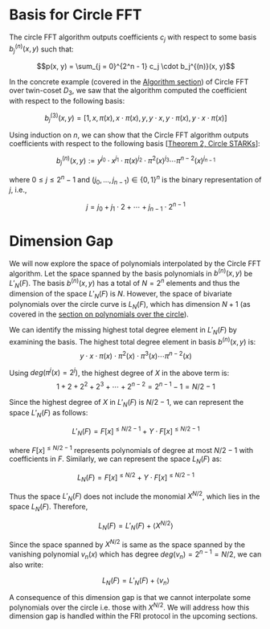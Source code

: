 # Basis for Circle FFT

The circle FFT algorithm outputs coefficients $c_j$ with respect to some basis $b_j^{(n)}(x, y)$ such that:

$$p(x, y) = \sum_{j = 0}^{2^n - 1} c_j \cdot b_j^{(n)}(x, y)$$

In the concrete example (covered in the [Algorithm section](./algorithm.md)) of Circle FFT over twin-coset $D_3$, we saw that the algorithm computed the coefficient with respect to the following basis:

$$b^{(3)}_j(x, y) = [1, x, \pi(x), x \cdot \pi(x), y, y \cdot x, y \cdot \pi(x), y \cdot x \cdot \pi(x)]$$

Using induction on $n$, we can show that the Circle FFT algorithm outputs coefficients with respect to the following basis [[Theorem 2, Circle STARKs](https://eprint.iacr.org/2024/278.pdf)]:

$$b^{(n)}_j(x, y) := y^{j_0} \cdot x^{j_1} \cdot \pi(x)^{j_2} \cdot \pi^2(x)^{j_3} \cdots \pi^{n-2}(x)^{j_{n-1}}$$

where $0 \leq j \leq 2^n - 1$ and $(j_0, \ldots, j_{n-1}) \in \{0, 1\}^n$ is the binary representation of $j$, i.e.,

$$j = j_0 + j_1 \cdot 2 + \cdots + j_{n-1} \cdot 2^{n-1}$$

# Dimension Gap

We will now explore the space of polynomials interpolated by the Circle FFT algorithm. Let the space spanned by the basis polynomials in $b^{(n)}(x, y)$ be $L'_N(F)$. The basis $b^{(n)}(x, y)$ has a total of $N=2^n$ elements and thus the dimension of the space $L'_N(F)$ is $N$. However, the space of bivariate polynomials over the circle curve is $L_N(F)$, which has dimension $N+1$ (as covered in the [section on polynomials over the circle](../circle-polynomials/evals-and-poly.md#polynomials-over-the-circle)).

We can identify the missing highest total degree element in $L'_N(F)$ by examining the basis. The highest total degree element in basis $b^{(n)}(x, y)$ is:
$$y \cdot x \cdot \pi(x) \cdot \pi^2(x) \cdot \pi^3(x) \cdots \pi^{n-2}(x)$$

Using $deg(\pi^j(x) = 2^j)$, the highest degree of $X$ in the above term is:
$$1 + 2 + 2^2 + 2^3 + \cdots + 2^{n-2} = 2^{n-1} - 1 = N/2 - 1$$

Since the highest degree of $X$ in $L'_N(F)$ is $N/2 - 1$, we can represent the space $L'_N(F)$ as follows:

$$L'_N(F) = F[x]^{ \leq N/2 - 1} + Y \cdot F[x]^{ \leq N/2 - 1}$$

where $F[x]^{ \leq N/2 - 1}$ represents polynomials of degree at most $N/2 - 1$ with coefficients in $F$. Similarly, we can represent the space $L_N(F)$ as:

$$L_N(F) = F[x]^{ \leq N/2} + Y \cdot F[x]^{ \leq N/2 - 1}$$

Thus the space $L'_N(F)$ does not include the monomial $X^{N/2}$, which lies in the space $L_N(F)$. Therefore,

$$L_N(F) = L'_N(F) + \langle X^{N/2} \rangle$$

Since the space spanned by $X^{N/2}$ is same as the space spanned by the vanishing polynomial $v_n(x)$ which has degree $deg(v_n) = 2^{n-1} =N/2$, we can also write:

$$L_N(F) = L'_N(F) + \langle v_n \rangle$$

A consequence of this dimension gap is that we cannot interpolate some polynomials over the circle i.e. those with $X^{N/2}$. We will address how this dimension gap is handled within the FRI protocol in the upcoming sections.
